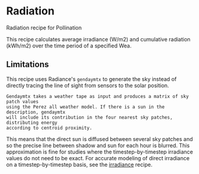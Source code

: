 # Radiation

Radiation recipe for Pollination

This recipe calculates average irradiance (W/m2) and cumulative radiation (kWh/m2)
over the time period of a specified Wea.

## Limitations

This recipe uses Radiance's `gendaymtx` to generate the sky instead of directly
tracing the line of sight from sensors to the solar position.

```console
Gendaymtx takes a weather tape as input and produces a matrix of sky patch values
using the Perez all weather model. If there is a sun in the description, gendaymtx
will include its contribution in the four nearest sky patches, distributing energy
according to centroid proximity.
```

This means that the direct sun is diffused between several sky patches and so the
precise line between shadow and sun for each hour is blurred. This approximation
is fine for studies where the timestep-by-timestep irradiance values do not need
to be exact. For accurate modeling of direct irradiance on a timestep-by-timestep
basis, see the [irradiance](https://github.com/pollination/irradiance) recipe.
